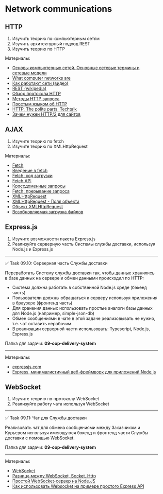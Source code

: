 # Network communications

## HTTP

1. Изучить теорию по компьютерным сетям
2. Изучить архитектурный подход REST
3. Изучить теорию по HTTP

Материалы:
- [Основы компьютерных сетей. Основные сетевые термины и сетевые модели](https://habr.com/ru/post/307252/)
- [What computer networks are](https://www.freecodecamp.org/news/computer-networks-and-how-to-actually-understand-them-c1401908172d/)
- [Как работают сети (видео)](https://youtu.be/k_0BAtyaDio)
- [REST (wikipedia)](https://ru.wikipedia.org/wiki/REST)
- [Обзор протокола HTTP](https://developer.mozilla.org/ru/docs/Web/HTTP/Overview)
- [Методы HTTP запроса](https://developer.mozilla.org/ru/docs/Web/HTTP/Methods)
- [Простым языком об HTTP](https://habr.com/ru/post/215117/)
- [HTTP. The polite parts. Techtalk](https://videoportal.epam.com/video/VRgD4GJ2)
- [Зачем нужен HTTP/2 для сайтов](https://habr.com/ru/company/webo/blog/300794/)

## AJAX

1. Изучите теорию по fetch
2. Изучите теорию по XMLHttpRequest

Материалы:
- [Fetch](https://learn.javascript.ru/fetch)
- [Введение в fetch](https://habr.com/ru/post/252941/)
- [Fetch: ход загрузки](https://learn.javascript.ru/fetch-progress)
- [Fetch API](https://learn.javascript.ru/fetch-api)
- [Кроссдоменные запросы](https://learn.javascript.ru/fetch-crossorigin)
- [Fetch: прерывание запроса](https://learn.javascript.ru/fetch-abort)
- [XMLHttpRequest](https://learn.javascript.ru/xmlhttprequest)
- [XMLHttpRequest - Поля объекта](https://developer.mozilla.org/ru/docs/Web/API/XMLHttpRequest)
- [Объект XMLHttpRequest](https://metanit.com/web/javascript/13.1.php)
- [Возобновляемая загрузка файлов](https://learn.javascript.ru/resume-upload)

## Express.js

1. Изучите возможности пакета Express.js
2. Реализуйте серверную часть Системы службы доставки, используя Node.js и Express.js

----

✅ Task 09.10: Серверная часть Службы доставки

Переработать Систему службы доставки так, чтобы данные хранились в базе данных на сервере и обмен данными происходил по HTTP:
- Система должна работать в собственной Node.js среде (бэкенд часть)
- Пользователи должны обращаться к серверу используя приложения в браузере (фронтенд часть)
- Для хранения данных использовать простые аналоги базы данных для Node.js (например, simple-json-db)
- Обмен сообщениями в чате в этой задаче реализовывать не нужно, т.е. чат оставить нерабочим 
- В реализации серверной части использовать: Typescript, Node.js, Express.js
   
Папка для задачи: **09-oop-delivery-system**

----

Материалы:
- [expressjs.com](https://expressjs.com/ru/)
- [Express, минималистичный веб-фреймворк для приложений Node.js](https://expressjs.com/ru/)

## WebSocket

1. Изучите теорию по протоколу WebSocket
2. Реализуйте работу чата используя WebSocket

----

✅ Task 09.11: Чат для Службы доставки

Реализовать чат для обмена сообщениями между Заказчиком и Курьером используя имеющуюся бэкенд и фронтенд части Службы доставки с помощью WebSocket.

Папка для задачи: **09-oop-delivery-system**

----

Материалы:
- [WebSocket](https://learn.javascript.ru/websocket)
- [Разница между WebSocket, Socket, Http](https://russianblogs.com/article/3438220188/#WebSocketSocket_33)
- [Простой WebSocket-сервер на Node.JS](https://habr.com/ru/post/546758/)
- [Как использовать Websocket на примере простого Express API](https://habr.com/ru/post/516334/)